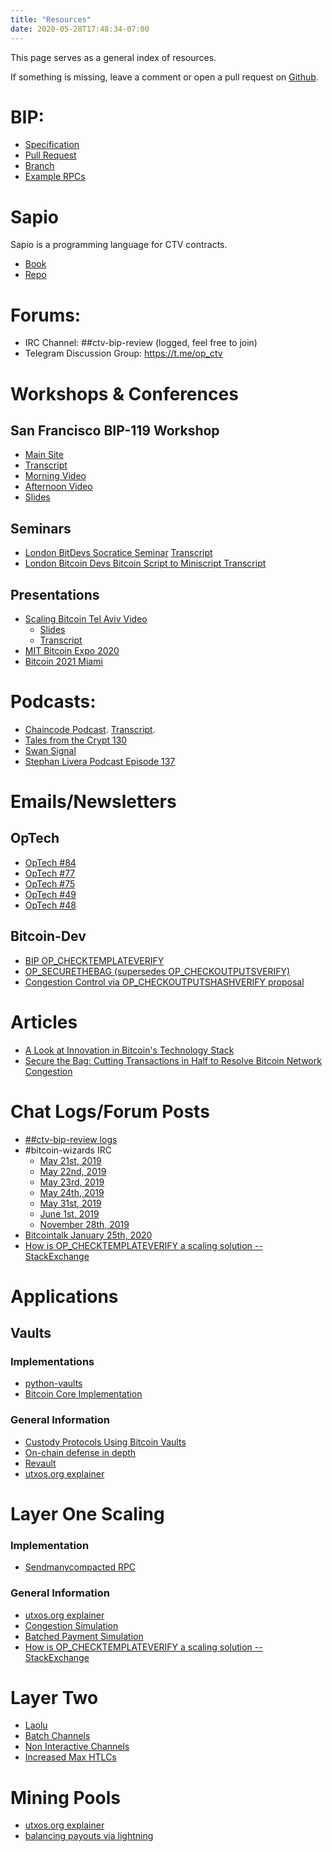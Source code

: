 ```yaml
---
title: "Resources"
date: 2020-05-28T17:48:34-07:00
---
```


This page serves as a general index of resources.

If something is missing, leave a comment or open a pull request on
[Github](https://github.com/JeremyRubin/utxos.org).


# BIP:
- [Specification](https://github.com/bitcoin/bips/blob/master/bip-0119.mediawiki)
- [Pull Request](https://github.com/bitcoin/bitcoin/pull/21702)
- [Branch](https://github.com/JeremyRubin/bitcoin/tree/checktemplateverify-rebase-4-15-21)
- [Example RPCs](https://github.com/JeremyRubin/bitcoin/tree/checktemplateverify-feb1-workshop)

# Sapio

Sapio is a programming language for CTV contracts.

- [Book](https://learn.sapio-lang.org)
- [Repo](https://github.com/sapio-lang/sapio)

# Forums:
- IRC Channel: ##ctv-bip-review (logged, feel free to join)
- Telegram Discussion Group: https://t.me/op_ctv

# Workshops & Conferences
## San Francisco BIP-119 Workshop
- [Main Site](https://utxos.org/workshops/)
- [Transcript]( https://diyhpl.us/wiki/transcripts/ctv-bip-review-workshop/)
- [Morning Video](https://twitter.com/JeremyRubin/status/1223672458516938752)
- [Afternoon Video](https://twitter.com/JeremyRubin/status/1223729378946715648)
- [Slides]( https://docs.google.com/presentation/d/e/2PACX-1vT9X5WNkGhBgctGezMYx7-RBu2iikMbTrKiv3uyDqB7_vkNgxmKsyS9zMquFhBT19sV5tgLQp5njcip/pub?start=false&loop=false&delayms=3000)
## Seminars

- [London BitDevs Socratice Seminar](https://www.youtube.com/watch?v=34jMGiCAmQM) [Transcript](https://github.com/kanzure/diyhpluswiki/blob/b446a9a3763a05239da595ae6321955f731a8101/transcripts/london-bitcoin-devs/2020-05-19-socratic-seminar-vaults.mdwn)
- [London Bitcoin Devs Bitcoin Script to Miniscript
Transcript](https://github.com/kanzure/diyhpluswiki/blob/05d21c79611e240c87387a8210984eed37e7da33/transcripts/london-bitcoin-devs/2020-02-04-andrew-poelstra-miniscript.mdwn#script-brainteasers)

## Presentations

- [Scaling Bitcoin Tel Aviv Video]( https://youtu.be/YxsjdIl0034?t=2453)
    - [Slides]( https://telaviv2019.scalingbitcoin.org/files/bip-op-securethebag.pdf)
    - [Transcript]( https://diyhpl.us/wiki/transcripts/scalingbitcoin/tel-aviv-2019/bip-securethebag/)
- [MIT Bitcoin Expo 2020](https://www.pscp.tv/w/1PlKQmdRNVDKE)
- [Bitcoin 2021 Miami](https://www.youtube.com/watch?v=w3FL0kEO_R4)

# Podcasts:

- [Chaincode Podcast](https://podcast.chaincode.com/2020/01/30/jeremy-rubin-3.html).
[Transcript](https://github.com/kanzure/diyhpluswiki/blob/88f3ee3e4be4d73ccd793b36d96ab4c5a74dd8ba/transcripts/chaincode-labs/2020-02-11-jeremy-rubin-ctv.mdwn).
- [Tales from the Crypt 130](https://talesfromthecrypt.libsyn.com/tales-from-the-crypt-130-jeremy-rubin)
- [Swan Signal](https://swansignalpodcast.com/episodes/jeremy-rubin-and-rockstar-developer)
- [Stephan Livera Podcast Episode 137](https://stephanlivera.com/episode/137/)



# Emails/Newsletters
## OpTech
- [OpTech #84](https://bitcoinops.org/en/newsletters/2020/02/12/)
- [OpTech #77](https://bitcoinops.org/en/newsletters/2019/12/18/)
- [OpTech #75](https://bitcoinops.org/en/newsletters/2019/12/04/#op-checktemplateverify-ctv)
- [OpTech #49](https://bitcoinops.org/en/newsletters/2019/06/05/)
- [OpTech #48](https://bitcoinops.org/en/newsletters/2019/05/29/)

## Bitcoin-Dev
- [BIP OP_CHECKTEMPLATEVERIFY](https://lists.linuxfoundation.org/pipermail/bitcoin-dev/2019-December/017525.html)
- [OP_SECURETHEBAG (supersedes OP_CHECKOUTPUTSVERIFY)](https://lists.linuxfoundation.org/pipermail/bitcoin-dev/2019-June/016997.html)
- [Congestion Control via OP_CHECKOUTPUTSHASHVERIFY
    proposal](https://lists.linuxfoundation.org/pipermail/bitcoin-dev/2019-May/016934.html)

# Articles
- [A Look at Innovation in Bitcoin's Technology
    Stack](https://medium.com/digitalassetresearch/a-look-at-innovation-in-bitcoins-technology-stack-7edf877eab14)
- [Secure the Bag: Cutting Transactions in Half to Resolve Bitcoin Network Congestion](https://bitcoinmagazine.com/articles/secure-the-bag-cutting-transactions-in-half-to-resolve-bitcoin-network-congestion)

# Chat Logs/Forum Posts
- [##ctv-bip-review logs](http://gnusha.org/ctv-bip-review/)
- #bitcoin-wizards IRC
    - [May 21st, 2019](https://freenode.irclog.whitequark.org/bitcoin-wizards/2019-05-21)
    - [May 22nd, 2019](https://freenode.irclog.whitequark.org/bitcoin-wizards/2019-05-22)
    - [May 23rd, 2019](https://freenode.irclog.whitequark.org/bitcoin-wizards/2019-05-23)
    - [May 24th, 2019](https://freenode.irclog.whitequark.org/bitcoin-wizards/2019-05-24)
    - [May 31st, 2019](https://freenode.irclog.whitequark.org/bitcoin-wizards/2019-05-31)
    - [June 1st, 2019](https://freenode.irclog.whitequark.org/bitcoin-wizards/2019-06-01)
    - [November 28th, 2019](https://freenode.irclog.whitequark.org/bitcoin-wizards/2019-11-28#25861123;)
- [Bitcointalk January 25th, 2020](https://bitcointalk.org/index.php?topic=5220520.0)
- [How is OP_CHECKTEMPLATEVERIFY a scaling solution --
    StackExchange](https://bitcoin.stackexchange.com/questions/92746/how-is-op-checktemplateverify-a-scaling-solution)

# Applications
## Vaults

### Implementations
- [python-vaults](https://github.com/kanzure/python-vaults)
- [Bitcoin Core
    Implementation](https://github.com/JeremyRubin/bitcoin/blob/checktemplateverify-feb1-workshop/src/wallet/rpcwallet.cpp#L1339)
### General Information
- [Custody Protocols Using Bitcoin Vaults](https://arxiv.org/abs/2005.11776)
- [On-chain defense in
depth](https://github.com/kanzure/diyhpluswiki/blob/5bd7b874a02bbb9f22a76d30441a7c200ee5eb76/transcripts/2019-02-09-mcelrath-on-chain-defense-in-depth.mdwn)
- [Revault](https://github.com/kanzure/diyhpluswiki/blob/2a52f13ff4b3a19bca4c0239401192afe94c572a/transcripts/honey-badger-diaries/2020-04-24-kevin-loaec-antoine-poinsot-revault.mdwn)
- [utxos.org explainer](https://utxos.org/uses/vaults/)

# Layer One Scaling
### Implementation
- [Sendmanycompacted
    RPC](https://github.com/JeremyRubin/bitcoin/blob/checktemplateverify-feb1-workshop/src/wallet/rpcwallet.cpp#L949)
### General Information

- [utxos.org explainer](https://utxos.org/uses/scaling/)
- [Congestion Simulation](https://utxos.org/analysis/bip_simulation/)
- [Batched Payment Simulation](https://utxos.org/analysis/batching_sim/)
- [How is OP_CHECKTEMPLATEVERIFY a scaling solution --
    StackExchange](https://bitcoin.stackexchange.com/questions/92746/how-is-op-checktemplateverify-a-scaling-solution)

# Layer Two
- [Laolu](https://github.com/kanzure/diyhpluswiki/blob/2ff5b4114f6662f50911528883c3c98ff61a0de4/transcripts/bitcoin-core-dev-tech/2019-06-06-noinput-etc.mdwn)
- [Batch Channels](https://utxos.org/uses/batch-channels/)
- [Non Interactive Channels](https://utxos.org/uses/non-interactive-channels/)
- [Increased Max HTLCs](https://utxos.org/uses/htlcs/)


# Mining Pools
- [utxos.org explainer](https://utxos.org/uses/miningpools/)
- [balancing payouts via lightning](https://docs.google.com/presentation/d/1tmvv3og8Hs-1h6JMlePmlMouycN1RM_MBWdQp7taKuw/edit?usp=sharing)
